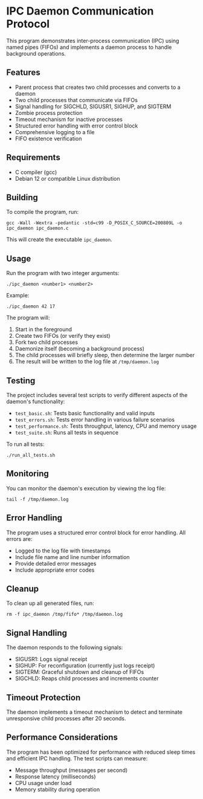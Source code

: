 # IPC Daemon Communication Protocol

This program demonstrates inter-process communication (IPC) using named pipes (FIFOs) and implements a daemon process to handle background operations.

## Features

- Parent process that creates two child processes and converts to a daemon
- Two child processes that communicate via FIFOs
- Signal handling for SIGCHLD, SIGUSR1, SIGHUP, and SIGTERM
- Zombie process protection
- Timeout mechanism for inactive processes
- Structured error handling with error control block
- Comprehensive logging to a file
- FIFO existence verification

## Requirements

- C compiler (gcc)
- Debian 12 or compatible Linux distribution

## Building

To compile the program, run:

```
gcc -Wall -Wextra -pedantic -std=c99 -D_POSIX_C_SOURCE=200809L -o ipc_daemon ipc_daemon.c
```

This will create the executable `ipc_daemon`.

## Usage

Run the program with two integer arguments:

```
./ipc_daemon <number1> <number2>
```

Example:
```
./ipc_daemon 42 17
```

The program will:
1. Start in the foreground
2. Create two FIFOs (or verify they exist)
3. Fork two child processes
4. Daemonize itself (becoming a background process)
5. The child processes will briefly sleep, then determine the larger number
6. The result will be written to the log file at `/tmp/daemon.log`

## Testing

The project includes several test scripts to verify different aspects of the daemon's functionality:

- `test_basic.sh`: Tests basic functionality and valid inputs
- `test_errors.sh`: Tests error handling in various failure scenarios
- `test_performance.sh`: Tests throughput, latency, CPU and memory usage
- `test_suite.sh`: Runs all tests in sequence

To run all tests:

```
./run_all_tests.sh
```

## Monitoring

You can monitor the daemon's execution by viewing the log file:

```
tail -f /tmp/daemon.log
```

## Error Handling

The program uses a structured error control block for error handling. All errors are:
- Logged to the log file with timestamps
- Include file name and line number information
- Provide detailed error messages
- Include appropriate error codes

## Cleanup

To clean up all generated files, run:

```
rm -f ipc_daemon /tmp/fifo* /tmp/daemon.log
```

## Signal Handling

The daemon responds to the following signals:
- SIGUSR1: Logs signal receipt
- SIGHUP: For reconfiguration (currently just logs receipt)
- SIGTERM: Graceful shutdown and cleanup of FIFOs
- SIGCHLD: Reaps child processes and increments counter

## Timeout Protection

The daemon implements a timeout mechanism to detect and terminate unresponsive child processes after 20 seconds.

## Performance Considerations

The program has been optimized for performance with reduced sleep times and efficient IPC handling. The test scripts can measure:
- Message throughput (messages per second)
- Response latency (milliseconds)
- CPU usage under load
- Memory stability during operation 